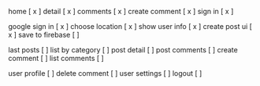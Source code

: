 home [ x ]
detail [ x ]
comments [ x ]
create comment [ x ]
sign in [ x ]

google sign in [ x ]
choose location [ x ]
show user info [ x ]
create post ui [ x ]
save to firebase [ ]

last posts [ ]
list by category [ ]
post detail [ ]
post comments [ ]
create comment [ ]
list comments [ ]

user profile [ ]
delete comment [ ]
user settings [ ]
logout [ ]
